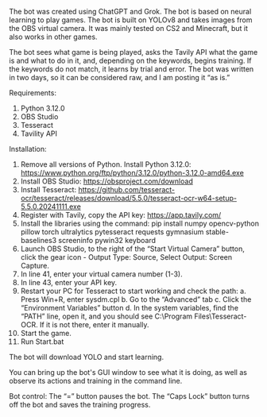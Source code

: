 The bot was created using ChatGPT and Grok. The bot is based on neural learning to play games. The bot is built on YOLOv8 and takes images from the OBS virtual camera.  It was mainly tested on CS2 and Minecraft, but it also works in other games.

The bot sees what game is being played, asks the Tavily API what the game is and what to do in it, and, depending on the keywords, begins training. If the keywords do not match, it learns by trial and error. The bot was written in two days, so it can be considered raw, and I am posting it “as is.”

Requirements:
1. Python 3.12.0
1. OBS Studio
2. Tesseract
3. Tavility API

Installation:
1. Remove all versions of Python. Install Python 3.12.0: https://www.python.org/ftp/python/3.12.0/python-3.12.0-amd64.exe
2. Install OBS Studio: https://obsproject.com/download
3. Install Tesseract: https://github.com/tesseract-ocr/tesseract/releases/download/5.5.0/tesseract-ocr-w64-setup-5.5.0.20241111.exe
4. Register with Tavily, copy the API key: https://app.tavily.com/
5. Install the libraries using the command: 
pip install numpy opencv-python pillow torch ultralytics pytesseract requests gymnasium stable-baselines3 screeninfo pywin32 keyboard
6. Launch OBS Studio, to the right of the “Start Virtual Camera” button, click the gear icon - Output Type: Source, Select Output: Screen Capture.
7. In line 41, enter your virtual camera number (1-3).
8. In line 43, enter your API key.
9. Restart your PC for Tesseract to start working and check the path:
a.  Press Win+R, enter sysdm.cpl
b. Go to the “Advanced” tab
c. Click the “Environment Variables” button
d. In the system variables, find the “PATH” line, open it, and you should see C:\Program Files\Tesseract-OCR. If it is not there, enter it manually.
11. Start the game.
12. Run Start.bat

The bot will download YOLO and start learning.

You can bring up the bot's GUI window to see what it is doing, as well as observe its actions and training in the command line.

Bot control:
The “=” button pauses the bot.
The “Caps Lock” button turns off the bot and saves the training progress.
